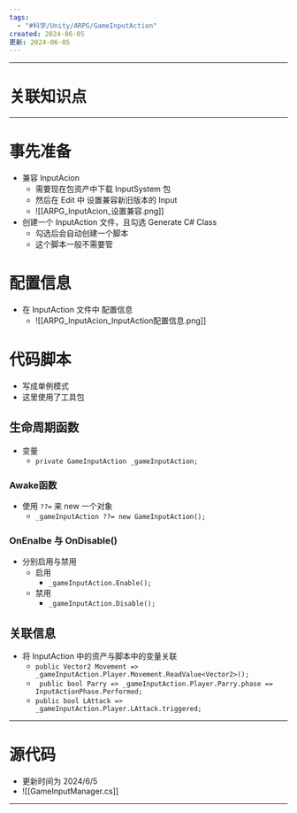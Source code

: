 ```yaml
---
tags:
  - "#科学/Unity/ARPG/GameInputAction"
created: 2024-06-05
更新: 2024-06-05
---
```

 
---
# 关联知识点



---
# 事先准备

- 兼容 InputAcion
	- 需要现在包资产中下载 InputSystem 包 
	- 然后在 Edit 中 设置兼容新旧版本的 Input
	- ![[ARPG_InputAcion_设置兼容.png]]
- 创建一个 InputAction 文件，且勾选 Generate C# Class
	- 勾选后会自动创建一个脚本
	- 这个脚本一般不需要管
# 配置信息

- 在 InputAction 文件中 配置信息
	- ![[ARPG_InputAcion_InputAction配置信息.png]]
# 代码脚本

- 写成单例模式
- 这里使用了工具包
## 生命周期函数

- 变量
	- `private GameInputAction _gameInputAction;`
### Awake函数

- 使用 `??=` 来 new 一个对象
	- `_gameInputAction ??= new GameInputAction();`
### OnEnalbe 与 OnDisable()

- 分别启用与禁用
	- 启用
		- `_gameInputAction.Enable();`
	- 禁用
		- `_gameInputAction.Disable();`

## 关联信息

- 将 InputAction 中的资产与脚本中的变量关联
	- `public Vector2 Movement => _gameInputAction.Player.Movement.ReadValue<Vector2>();`
	- ` public bool Parry => _gameInputAction.Player.Parry.phase == InputActionPhase.Performed;`
	- `public bool LAttack => _gameInputAction.Player.LAttack.triggered;`

---
# 源代码

- 更新时间为 2024/6/5
- ![[GameInputManager.cs]]

---